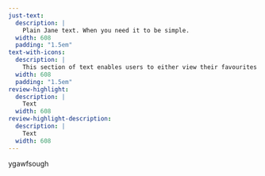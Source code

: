 ```yaml
---
just-text:
  description: |
    Plain Jane text. When you need it to be simple.
  width: 608
  padding: "1.5em"
text-with-icons:
  description: |
    This section of text enables users to either view their favourites list, our products, or subscribe to our newsletter.
  width: 608
  padding: "1.5em"
review-highlight:
  description: |
    Text
  width: 608
review-highlight-description:
  description: |
    Text
  width: 608
---
```

ygawfsough
